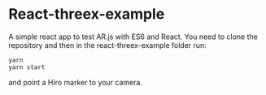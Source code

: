 # React-threex-example
A simple react app to test AR.js with ES6 and React.
You need to clone the repository and then in the react-threex-example folder run:

```
yarn
yarn start
```

and point a Hiro marker to your camera.

